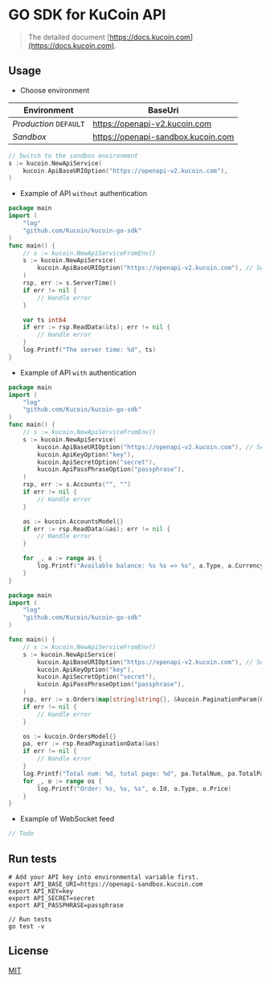 # GO SDK for KuCoin API
> The detailed document [https://docs.kucoin.com](https://docs.kucoin.com).


## Usage

- Choose environment

| Environment | BaseUri |
| -------- | -------- |
| *Production* `DEFAULT` | https://openapi-v2.kucoin.com |
| *Sandbox* | https://openapi-sandbox.kucoin.com |

```go
// Switch to the sandbox environment
s := kucoin.NewApiService(
    kucoin.ApiBaseURIOption("https://openapi-v2.kucoin.com"),
)
```

- Example of API `without` authentication

```go
package main
import (
	"log"
	"github.com/Kucoin/kucoin-go-sdk"
)
func main() {
	// s := kucoin.NewApiServiceFromEnv()
	s := kucoin.NewApiService(
		kucoin.ApiBaseURIOption("https://openapi-v2.kucoin.com"), // Set the base uri, default "https://openapi-v2.kucoin.com" for production environment.
	)
	rsp, err := s.ServerTime()
	if err != nil {
		// Handle error
	}

	var ts int64
	if err := rsp.ReadData(&ts); err != nil {
		// Handle error
	}
	log.Printf("The server time: %d", ts)
}

```

- Example of API `with` authentication

```go
package main
import (
	"log"
	"github.com/Kucoin/kucoin-go-sdk"
)
func main() {
	// s := kucoin.NewApiServiceFromEnv()
	s := kucoin.NewApiService(
		kucoin.ApiBaseURIOption("https://openapi-v2.kucoin.com"), // Set the base uri, default "https://openapi-v2.kucoin.com" for production environment.
		kucoin.ApiKeyOption("key"),
		kucoin.ApiSecretOption("secret"),
		kucoin.ApiPassPhraseOption("passphrase"),
	)
	rsp, err := s.Accounts("", "")
	if err != nil {
		// Handle error
	}

	as := kucoin.AccountsModel{}
	if err := rsp.ReadData(&as); err != nil {
		// Handle error
	}

	for _, a := range as {
		log.Printf("Available balance: %s %s => %s", a.Type, a.Currency, a.Available)
	}
}
```

```go
package main
import (
	"log"
	"github.com/Kucoin/kucoin-go-sdk"
)

func main() {
	// s := kucoin.NewApiServiceFromEnv()
	s := kucoin.NewApiService(
		kucoin.ApiBaseURIOption("https://openapi-v2.kucoin.com"), // Set the base uri, default "https://openapi-v2.kucoin.com" for production environment.
		kucoin.ApiKeyOption("key"),
		kucoin.ApiSecretOption("secret"),
		kucoin.ApiPassPhraseOption("passphrase"),
	)
	rsp, err := s.Orders(map[string]string{}, &kucoin.PaginationParam{CurrentPage: 1, PageSize: 10})
	if err != nil {
		// Handle error
	}

	os := kucoin.OrdersModel{}
	pa, err := rsp.ReadPaginationData(&os)
	if err != nil {
		// Handle error
	}
	log.Printf("Total num: %d, total page: %d", pa.TotalNum, pa.TotalPage)
	for _, o := range os {
		log.Printf("Order: %s, %s, %s", o.Id, o.Type, o.Price)
	}
}
```

- Example of WebSocket feed

```go
// Todo
```

## Run tests

```shell
# Add your API key into environmental variable first.
export API_BASE_URI=https://openapi-sandbox.kucoin.com
export API_KEY=key
export API_SECRET=secret
export API_PASSPHRASE=passphrase

// Run tests
go test -v
```

## License

[MIT](LICENSE)
